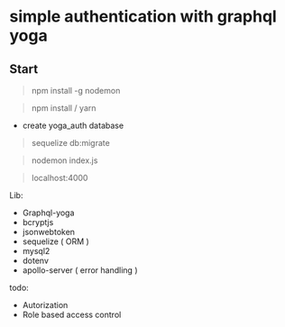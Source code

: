 # simple authentication with graphql yoga

## Start
> npm install -g nodemon

> npm install / yarn
- create yoga_auth database
> sequelize db:migrate

> nodemon index.js

> localhost:4000

Lib:
- Graphql-yoga
- bcryptjs
- jsonwebtoken
- sequelize ( ORM )
- mysql2
- dotenv
- apollo-server ( error handling )

todo: 
- Autorization
- Role based access control
